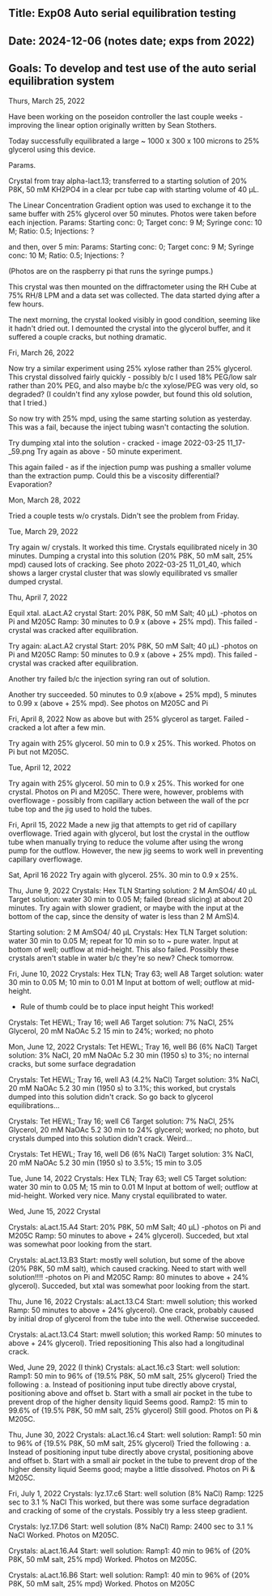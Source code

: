 ## Title: Exp08 Auto serial equilibration testing
## Date: 2024-12-06 (notes date; exps from 2022)
## Goals: To develop and test use of the auto serial equilibration system


Thurs, March 25, 2022

Have been working on the poseidon controller the last couple weeks - 
improving the linear option originally written by Sean Stothers.

Today successfully equilibrated a large ~ 1000 x 300 x 100 microns to 25% glycerol using
this device.

Params.

Crystal from tray alpha-lact.13; transferred to a starting solution of 20% P8K, 50 mM KH2PO4 
in a clear pcr tube cap with starting volume of 40 µL. 

The Linear Concentration Gradient option was used to exchange it to the same buffer with 25% glycerol over 50 minutes. 
Photos were taken before each injection. 
Params: Starting conc: 0; Target conc: 9 M; Syringe conc: 10 M; Ratio: 0.5; Injections: ?

and then, over 5 min: 
Params: Starting conc: 0; Target conc: 9 M; Syringe conc: 10 M; Ratio: 0.5; Injections: ?

(Photos are on the raspberry pi that runs the syringe pumps.)

This crystal was then mounted on the diffractometer using the RH Cube at 75% RH/8 LPM and 
a data set was collected. The data started dying after a few hours. 

The next morning, the crystal looked visibly in good condition, seeming like it hadn't dried out.
I demounted the crystal into the glycerol buffer, and it suffered a couple cracks, but 
nothing dramatic.

Fri, March 26, 2022

Now try a similar experiment using 25% xylose rather than 25% glycerol.
This crystal dissolved fairly quickly - possibly b/c I used 18% PEG/low salr rather than 20% PEG, 
and also maybe b/c the xylose/PEG was very old, so degraded? (I couldn't find any xylose powder, but
found this old solution, that I tried.)

So now try with 25% mpd, using the same starting solution as yesterday. 
This was a fail, because the inject tubing wasn't contacting the solution.

Try dumping xtal into the solution - cracked - image 2022-03-25 11_17-_59.png
Try again as above - 50 minute experiment. 

This again failed - as if the injection pump was pushing a smaller volume than the extraction pump. 
Could this be a viscosity differential? Evaporation?

Mon, March 28, 2022

Tried a couple tests w/o crystals. Didn't see the problem from Friday. 

Tue, March 29, 2022

Try again w/ crystals. It worked this time. Crystals equilibrated nicely in 30 minutes.
Dumping a crystal into this solution (20% P8K, 50 mM salt, 25% mpd) caused lots of cracking.
See photo 2022-03-25 11_01_40, which shows a larger crystal cluster that was slowly equilibrated
vs smaller dumped crystal.

Thu, April 7, 2022

Equil xtal.
aLact.A2 crystal
Start: 20% P8K, 50 mM Salt; 40 µL) -photos on Pi and M205C
Ramp: 30 minutes to 0.9 x (above + 25% mpd). This failed - crystal was cracked after equilibration.

Try again:
aLact.A2 crystal
Start: 20% P8K, 50 mM Salt; 40 µL) -photos on Pi and M205C
Ramp: 50 minutes to 0.9 x (above + 25% mpd). This failed - crystal was cracked after equilibration.

Another try failed b/c the injection syring ran out of solution.

Another try succeeded. 50 minutes to 0.9 x(above + 25% mpd), 5 minutes to 0.99 x (above + 25% mpd). See photos on 
M205C and Pi

Fri, April 8, 2022
Now as above but with 25% glycerol as target. Failed - cracked a lot after a few min.

Try again with 25% glycerol. 50 min to 0.9 x 25%. This worked. Photos on Pi but not M205C.

Tue, April 12, 2022

Try again with 25% glycerol. 50 min to 0.9 x 25%. This worked for one crystal. Photos on Pi and M205C.
There were, however, problems with overflowage - possibly from capillary action between the wall of the 
pcr tube top and the jig used to hold the tubes.

Fri, April 15, 2022
Made a new jig that attempts to get rid of capillary overflowage.
Tried again with glycerol, but lost the crystal in the outflow tube when manually trying 
to reduce the volume after using the wrong pump for the outflow. However, the new jig seems 
to work well in preventing capillary overflowage.

Sat, April 16 2022
Try again with glycerol. 25%. 30 min to 0.9 x 25%. 

Thu, June 9, 2022
Crystals: Hex TLN
Starting solution: 2 M AmSO4/ 40 µL
Target solution: water
30 min to 0.05 M; failed (bread slicing) at about 20 minutes. Try again with slower gradient, 
or maybe with the input at the bottom of the cap, since the density of water is less than 2 M
AmS)4.

Starting solution: 2 M AmSO4/ 40 µL
Crystals: Hex TLN
Target solution: water
30 min to 0.05 M; repeat for 10 min so to ~ pure water.
Input at bottom of well; outflow at mid-height.
This also failed. 
Possibly these crystals aren't stable in water b/c they're so new? Check tomorrow.

Fri, June 10, 2022
Crystals: Hex TLN; Tray 63; well A8
Target solution: water
30 min to 0.05 M; 10 min to 0.01 M
Input at bottom of well; outflow at mid-height.
- Rule of thumb could be to place input height 
This worked! 

Crystals: Tet HEWL; Tray 16; well A6
Target solution: 7% NaCl, 25% Glycerol, 20 mM NaOAc 5.2
15 min to 24%; worked; no photo

Mon, June 12, 2022
Crystals: Tet HEWL; Tray 16, well B6 (6% NaCl)
Target solution: 3% NaCl, 20 mM NaOAc 5.2
30 min (1950 s) to 3%; no internal cracks, but some surface degradation

Crystals: Tet HEWL; Tray 16, well A3 (4.2% NaCl)
Target solution: 3% NaCl, 20 mM NaOAc 5.2
30 min (1950 s) to 3.1%; this worked, but crystals dumped into this solution didn't crack.
So go back to glycerol equilibrations...


Crystals: Tet HEWL; Tray 16; well C6
Target solution: 7% NaCl, 25% Glycerol, 20 mM NaOAc 5.2
30 min to 24% glycerol; worked; no photo, but crystals dumped into this solution didn't crack.
Weird...

Crystals: Tet HEWL; Tray 16, well D6 (6% NaCl)
Target solution: 3% NaCl, 20 mM NaOAc 5.2
30 min (1950 s) to 3.5%;
15 min to 3.05

Tue, June 14, 2022
Crystals: Hex TLN; Tray 63; well C5
Target solution: water
30 min to 0.05 M; 15 min to 0.01 M
Input at bottom of well; outflow at mid-height.
Worked very nice. Many crystal equilibrated to water.

Wed, June 15, 2022
Crystal

Crystals: aLact.15.A4
Start: 20% P8K, 50 mM Salt; 40 µL) -photos on Pi and M205C
Ramp: 50 minutes to above + 24% glycerol). 
Succeded, but xtal was somewhat poor looking from the start.

Crystals: aLact.13.B3
Start: mostly well solution, but some of the above (20% P8K, 50 mM salt), which caused cracking.
Need to start with well solution!!!!  -photos on Pi and M205C
Ramp: 80 minutes to above + 24% glycerol). 
Succeded, but xtal was somewhat poor looking from the start.

Thu, June 16, 2022
Crystals: aLact.13.C4
Start: mwell solution; this worked
Ramp: 50 minutes to above + 24% glycerol). 
One crack, probably caused by initial drop of glycerol from the tube into the well.
Otherwise succeeded. 

Crystals: aLact.13.C4
Start: mwell solution; this worked
Ramp: 50 minutes to above + 24% glycerol). Tried repositioning
This also had a longitudinal crack.

Wed, June 29, 2022 (I think)
Crystals: aLact.16.c3
Start: well solution:
Ramp1: 50 min to 96% of {19.5% P8K, 50 mM salt, 25% glycerol}
Tried the following :
a. Instead of positioning input tube directly above crystal, positioning above and offset
b. Start with a small air pocket in the tube to prevent drop of the higher density liquid
Seems good.
Ramp2: 15 min to 99.6% of {19.5% P8K, 50 mM salt, 25% glycerol}
Still good. 
Photos on Pi & M205C. 

Thu, June 30, 2022
Crystals: aLact.16.c4
Start: well solution:
Ramp1: 50 min to 96% of {19.5% P8K, 50 mM salt, 25% glycerol}
Tried the following :
a. Instead of positioning input tube directly above crystal, positioning above and offset
b. Start with a small air pocket in the tube to prevent drop of the higher density liquid
Seems good; maybe a little dissolved.
Photos on Pi & M205C. 

Fri, July 1, 2022
Crystals: lyz.17.c6
Start: well solution (8% NaCl)
Ramp: 1225 sec to 3.1 % NaCl
This worked, but there was some surface degradation and cracking of some of the crystals.
Possibly try a less steep gradient.

Crystals: lyz.17.D6
Start: well solution (8% NaCl)
Ramp: 2400 sec to 3.1 % NaCl
Worked. Photos on M205C.

Crystals: aLact.16.A4
Start: well solution:
Ramp1: 40 min to 96% of {20% P8K, 50 mM salt, 25% mpd}
Worked. Photos on M205C.

Crystals: aLact.16.B6
Start: well solution:
Ramp1: 40 min to 96% of {20% P8K, 50 mM salt, 25% mpd}
Worked. Photos on M205C

